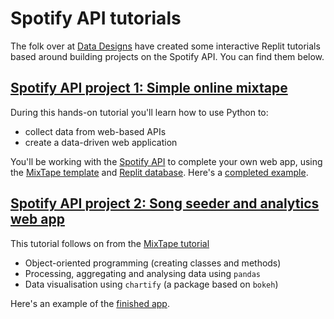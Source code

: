 # Spotify API tutorials

The folk over at [Data Designs](https://www.datadesigns.co.uk/contact) have created some interactive Replit tutorials based around building projects on the Spotify API. You can find them below.

## [Spotify API project 1: Simple online mixtape](https://mixtape-tutorial.datadesigns.repl.co/)

During this hands-on tutorial you'll learn how to use Python to:
 - collect data from web-based APIs
 - create a data-driven web application

You'll be working with the [Spotify API](https://developer.spotify.com/documentation/web-api/) to complete your own web app, using the [MixTape template](https://mixtape.datadesigns.repl.co/) and [Replit database](https://docs.replit.com/misc/database). Here's a [completed example](https://mixtape-example.datadesigns.repl.co/).

## [Spotify API project 2: Song seeder and analytics web app](https://seeder-tutorial.datadesigns.repl.co/)

This tutorial follows on from the [MixTape tutorial](https://mixtape-tutorial.datadesigns.repl.co/)
 - Object-oriented programming (creating classes and methods)
 - Processing, aggregating and analysing data using `pandas`
 - Data visualisation using `chartify` (a package based on `bokeh`)

Here's an example of the [finished app](https://seeder.datadesigns.repl.co/).
